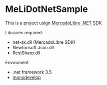 MeLiDotNetSample
================

This is a project usign [MercadoLibre .NET SDK](http://http://developers.mercadolibre.com/net-sdk/)


Libraries required:

* net-sk.dll (MercadoLibre SDK)
* Newtonsoft.Json.dll
* RestSharp.dll

Enviroment

* .net framework 3.5
* [monodevelop](http://monodevelop.com/)
